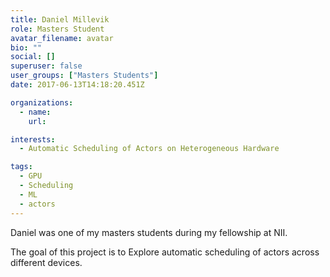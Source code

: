 ```yaml
---
title: Daniel Millevik
role: Masters Student
avatar_filename: avatar
bio: ""
social: []
superuser: false
user_groups: ["Masters Students"]
date: 2017-06-13T14:18:20.451Z

organizations:
  - name: 
    url: 

interests:
  - Automatic Scheduling of Actors on Heterogeneous Hardware

tags:
  - GPU 
  - Scheduling
  - ML
  - actors
---
```

Daniel was one of my masters students during my fellowship at NII. 

The goal of this project is to Explore automatic scheduling of actors across different devices.